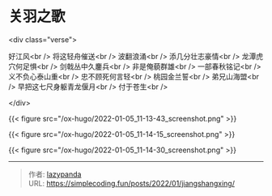 # 关羽之歌


&lt;div class=&#34;verse&#34;&gt;

好江风&lt;br /&gt;
将这轻舟催送&lt;br /&gt;
波翻浪涌&lt;br /&gt;
添几分壮志豪情&lt;br /&gt;
龙潭虎穴何足惧&lt;br /&gt;
剑戟丛中久鏖兵&lt;br /&gt;
非是俺藐群雄&lt;br /&gt;
一部春秋铭记&lt;br /&gt;
义不负心泰山重&lt;br /&gt;
忠不顾死何言轻&lt;br /&gt;
桃园金兰誓&lt;br /&gt;
弟兄山海盟&lt;br /&gt;
早把这七尺身躯青龙偃月&lt;br /&gt;
付于苍生&lt;br /&gt;

&lt;/div&gt;

{{&lt; figure src=&#34;/ox-hugo/2022-01-05_11-13-43_screenshot.png&#34; &gt;}}

{{&lt; figure src=&#34;/ox-hugo/2022-01-05_11-14-15_screenshot.png&#34; &gt;}}

{{&lt; figure src=&#34;/ox-hugo/2022-01-05_11-14-30_screenshot.png&#34; &gt;}}


---

> 作者: [lazypanda](https://github.com/wanghuibin0)  
> URL: https://simplecoding.fun/posts/2022/01/jiangshangxing/  

